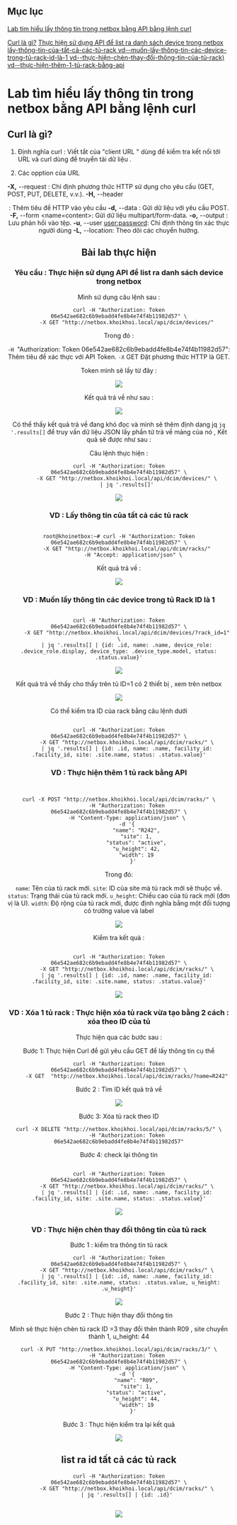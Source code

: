 ## Mục lục
[Lab tìm hiểu lấy thông tin trong netbox bằng API bằng lệnh curl](#bài-lab-thực-hiện)

[Curl là gì?](#curl-là-gì)
     [Thực hiện sử dụng API để list ra danh sách device trong netbox ](#yêu-cầu---thực-hiện-sử-dụng-api-để-list-ra-danh-sách-device-trong-netbox)
     [lấy-thông-tin-của-tất-cả-các-tủ-rack ](#vd--lấy-thông-tin-của-tất-cả-các-tủ-rack)
     [vd--muốn-lấy-thông-tin-các-device-trong-tủ-rack-id-là-1 ](#vd--muốn-lấy-thông-tin-các-device-trong-tủ-rack-id-là-1)
     [vd--thực-hiện-chèn-thay-đổi-thông-tin-của-tủ-rack)](#vd--thực-hiện-chèn-thay-đổi-thông-tin-của-tủ-rack)  
     [vd--thực-hiện-thêm-1-tủ-rack-bằng-api][def]







# Lab tìm hiểu lấy thông tin trong netbox bằng API bằng lệnh curl






## Curl là gì?

1. Định nghĩa 
curl : Viết tắt của "client URL " dùng để kiểm tra kết nối tới URL và curl dùng để truyển tải dữ liệu .

2. Các opption của URL

**-X,** --request <command>: Chỉ định phương thức HTTP sử dụng cho yêu cầu (GET, POST, PUT, DELETE, v.v.).
**-H,** --header <header>: Thêm tiêu đề HTTP vào yêu cầu
**-d,** --data <data>: Gửi dữ liệu với yêu cầu POST.
**-F,** --form <name=content>: Gửi dữ liệu multipart/form-data.
**-o,** --output <file>: Lưu phản hồi vào tệp.
**-u**, --user <user:password>: Chỉ định thông tin xác thực người dùng
**-L,** --location: Theo dõi các chuyển hướng.





## Bài lab thực hiện 



### Yêu cầu :  Thực hiện sử dụng API để list ra danh sách device trong netbox


Mình sử dụng câu lệnh sau : 


```
curl -H "Authorization: Token 06e542ae682c6b9ebadd4fe8b4e74f4b11982d57" \
     -X GET "http://netbox.khoikhoi.local/api/dcim/devices/"

```

Trong đó : 

`-H `"Authorization: Token 06e542ae682c6b9ebadd4fe8b4e74f4b11982d57": Thêm tiêu đề xác thực với API Token.
`-X` GET Đặt phương thức HTTP là GET.

Token mình sẽ lấy từ đây : 



![](./image/Screenshot_6.png)




Kết quả trả về như sau : 


![](./image/Screenshot_7.png)



Có thể thấy kết quả trả về đang khó đọc và mình sẽ thêm định dang jq `jq '.results[]` để truy vấn dữ liệu JSON lấy phần tử trả về mảng của nó , Kết quả sẽ được như sau : 

Câu lệnh thực hiện : 

```
curl -H "Authorization: Token 06e542ae682c6b9ebadd4fe8b4e74f4b11982d57" \
     -X GET "http://netbox.khoikhoi.local/api/dcim/devices/" \
     | jq '.results[]'

```




![](./image/Screenshot_8.png)





### VD : Lấy thông tin của tất cả các tủ rack 

```

root@khoinetbox:~# curl -H "Authorization: Token 06e542ae682c6b9ebadd4fe8b4e74f4b11982d57" \
     -X GET "http://netbox.khoikhoi.local/api/dcim/racks/"
         -H "Accept: application/json" \

```


Kết quả trả về : 



![](./image/Screenshot_9.png)



### VD : Muốn lấy thông tin các device trong tủ Rack ID là 1

```

curl -H "Authorization: Token 06e542ae682c6b9ebadd4fe8b4e74f4b11982d57" \
     -X GET "http://netbox.khoikhoi.local/api/dcim/devices/?rack_id=1" \
     | jq '.results[] | {id: .id, name: .name, device_role: .device_role.display, device_type: .device_type.model, status: .status.value}'
```


![](./image/Screenshot_10.png)



Kết quả trả về thấy cho thấy trên tủ ID=1 có 2 thiết bị , xem trên netbox


![](./image/Screenshot_11.png)



Có thể kiểm tra ID của rack bằng câu lệnh dưới 

```

curl -H "Authorization: Token 06e542ae682c6b9ebadd4fe8b4e74f4b11982d57" \
     -X GET "http://netbox.khoikhoi.local/api/dcim/racks/" \
     | jq '.results[] | {id: .id, name: .name, facility_id: .facility_id, site: .site.name, status: .status.value}'

```



### VD : Thực hiện thêm 1 tủ rack bằng API 


```


curl -X POST "http://netbox.khoikhoi.local/api/dcim/racks/" \
     -H "Authorization: Token 06e542ae682c6b9ebadd4fe8b4e74f4b11982d57" \
     -H "Content-Type: application/json" \
     -d '{
           "name": "R242",
           "site": 1,
           "status": "active",
           "u_height": 42,
		   "width": 19
         }'

```


Trong đó:

`name`: Tên của tủ rack mới.
`site`: ID của site mà tủ rack mới sẽ thuộc về.
`status`: Trạng thái của tủ rack mới.
`u_height`: Chiều cao của tủ rack mới (đơn vị là U).
`width`: Độ rộng của tủ rack mới, được định nghĩa bằng một đối tượng có trường value và label




![](./image/Screenshot_12.png)



Kiểm tra kết quả :


```

curl -H "Authorization: Token 06e542ae682c6b9ebadd4fe8b4e74f4b11982d57" \
     -X GET "http://netbox.khoikhoi.local/api/dcim/racks/" \
     | jq '.results[] | {id: .id, name: .name, facility_id: .facility_id, site: .site.name, status: .status.value}'

```

![](./image/Screenshot_13.png)
     



### VD : Xóa 1 tủ rack : Thực hiện xóa tủ rack vừa tạo bằng 2 cách : xóa theo ID của tủ 


Thực hiện qua các bước sau : 

Bước 1: Thực hiện Curl để gửi yêu cầu GET để lấy thông tin cụ thể 

```
curl -H "Authorization: Token 06e542ae682c6b9ebadd4fe8b4e74f4b11982d57" \
     -X GET  "http://netbox.khoikhoi.local/api/dcim/racks/?name=R242"

```


Bước 2 : Tìm ID kết quả trả về 


![](./image/Screenshot_14.png)




Bước 3: Xóa tủ rack theo ID


```
curl -X DELETE "http://netbox.khoikhoi.local/api/dcim/racks/5/" \
     -H "Authorization: Token 06e542ae682c6b9ebadd4fe8b4e74f4b11982d57"
```


Bước 4: check lại thông tin 



```

curl -H "Authorization: Token 06e542ae682c6b9ebadd4fe8b4e74f4b11982d57" \
     -X GET "http://netbox.khoikhoi.local/api/dcim/racks/" \
     | jq '.results[] | {id: .id, name: .name, facility_id: .facility_id, site: .site.name, status: .status.value}'

```



![](./image/Screenshot_15.png)




### VD : Thực hiện chèn thay đổi thông tin của tủ rack

Bước 1 : kiểm tra thông tin tủ rack 


```
curl -H "Authorization: Token 06e542ae682c6b9ebadd4fe8b4e74f4b11982d57" \
     -X GET "http://netbox.khoikhoi.local/api/dcim/racks/" \
     | jq '.results[] | {id: .id, name: .name, facility_id: .facility_id, site: .site.name, status: .status.value, u_height: .u_height}'
```


![](./image/Screenshot_16.png)


Bước 2 : Thực hiện thay đổi thông tin

Mình sẽ thực hiện chèn tủ rack ID =3 thay đổi thên thành R09 , site chuyển thành 1, u_height: 44


```
curl -X PUT "http://netbox.khoikhoi.local/api/dcim/racks/3/" \
     -H "Authorization: Token 06e542ae682c6b9ebadd4fe8b4e74f4b11982d57" \
     -H "Content-Type: application/json" \
     -d '{
           "name": "R09",
           "site": 1,
           "status": "active",
           "u_height": 44,
           "width": 19
         }'

```



Bước 3 : Thực hiện kiểm tra lại kết quả



![](./image/Screenshot_17.png)






## list ra id tất cả các tủ rack

```
curl -H "Authorization: Token 06e542ae682c6b9ebadd4fe8b4e74f4b11982d57" \
     -X GET "http://netbox.khoikhoi.local/api/dcim/racks/" \
     | jq '.results[] | {id: .id}'


```


![](./image/Screenshot_18.png)






[def]: #vd--thực-hiện-thêm-1-tủ-rack-bằng-api